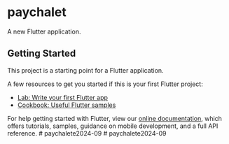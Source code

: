 # paychalet

A new Flutter application.

## Getting Started

This project is a starting point for a Flutter application.

A few resources to get you started if this is your first Flutter project:

- [Lab: Write your first Flutter app](https://flutter.dev/docs/get-started/codelab)
- [Cookbook: Useful Flutter samples](https://flutter.dev/docs/cookbook)

For help getting started with Flutter, view our
[online documentation](https://flutter.dev/docs), which offers tutorials,
samples, guidance on mobile development, and a full API reference.
#   p a y c h a l e t e 2 0 2 4 - 0 9  
 #   p a y c h a l e t e 2 0 2 4 - 0 9  
 